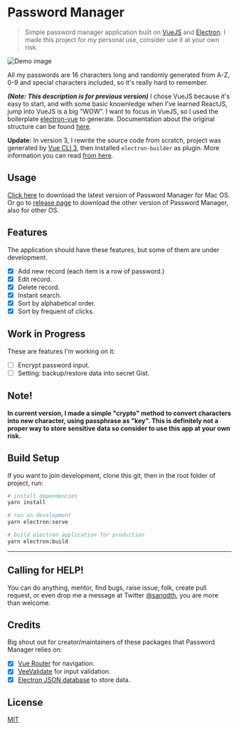 # Password Manager

> Simple password manager application built on [VueJS](https://vuejs.org/) and [Electron](https://electron.atom.io/). I made this project for my personal use, consider use it at your own risk. 


![Demo image](https://i.imgur.com/vaZiDEy.png)

All my passwords are 16 characters long and randomly generated from A-Z, 0-9 and special characters included, so it's really hard to remember.

***(Note: This description is for previous version)*** I chose VueJS because it's easy to start, and with some basic knownledge when I've learned ReactJS, jump into VueJS is a big "WOW". I want to focus in VueJS, so I used the boilerplate [electron-vue](https://github.com/SimulatedGREG/electron-vue) to generate. 
Documentation about the original structure can be found [here](https://simulatedgreg.gitbooks.io/electron-vue/content/index.html).

**Update:** In version 3, I rewrite the source code from scratch, project was generated by [Vue CLI 3](https://cli.vuejs.org/), then installed `electron-builder` as plugin. More information you can read [from here](https://github.com/nklayman/vue-cli-plugin-electron-builder).

## Usage
[Click here](https://github.com/sangdth/password-manager/releases/download/v3.0.0-beta.1/Password.Manager-3.0.0-beta.1.dmg) to download the latest version of Password Manager for Mac OS. Or go to [release page](https://github.com/sangdth/password-manager/releases) to download the other version of Password Manager, also for other OS.

## Features
The application should have these features, but some of them are under development.
- [x] Add new record (each item is a row of password.)
- [x] Edit record.
- [x] Delete record.
- [x] Instant search.
- [x] Sort by alphabetical order.
- [x] Sort by frequent of clicks.

## Work in Progress
These are features I'm working on it:
- [ ] Encrypt password input.
- [ ] Setting: backup/restore data into secret Gist.

## Note!
**In current version, I made a simple "crypto" method to convert characters into new character, using passphrase as "key". This is definitely not a proper way to store sensitive data so consider to use this app at your own risk.**

## Build Setup
If you want to join development, clone this git, then in the root folder of project, run:

``` bash
# install dependencies
yarn install

# run on development
yarn electron:serve

# build electron application for production
yarn electron:build

```
---

## Calling for HELP! 

You can do anything, mentor, find bugs, raise issue, folk, create pull request, or even drop me a message at Twitter [@sangdth](https://twitter.com/sangdth), you are more than welcome.

## Credits
Big shout out for creator/maintainers of these packages that Password Manager relies on:
- [x] [Vue Router](https://router.vuejs.org/) for navigation.
- [x] [VeeValidate](https://baianat.github.io/vee-validate/) for input validation.
- [x] [Electron JSON database](https://github.com/electron-userland/electron-json-storage) to store data. 

## License

[MIT](https://github.com/electron/electron/blob/master/LICENSE)
